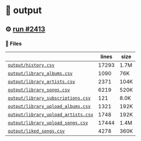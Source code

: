 # 📝  output 

## ⚙️ [run #2413](https://github.com/jwenerd/ytm-dl/actions/runs/11224291083)

### 📁 Files

|                                                                         |lines|size|
|-------------------------------------------------------------------------|-----|----|
|[`output/history.csv` ](output/history.csv)                              |17293|1.7M|
|[`output/library_albums.csv` ](output/library_albums.csv)                |1090 |76K |
|[`output/library_artists.csv` ](output/library_artists.csv)              |2371 |104K|
|[`output/library_songs.csv` ](output/library_songs.csv)                  |6219 |520K|
|[`output/library_subscriptions.csv` ](output/library_subscriptions.csv)  |121  |8.0K|
|[`output/library_upload_albums.csv` ](output/library_upload_albums.csv)  |1321 |192K|
|[`output/library_upload_artists.csv` ](output/library_upload_artists.csv)|1748 |192K|
|[`output/library_upload_songs.csv` ](output/library_upload_songs.csv)    |17444|1.4M|
|[`output/liked_songs.csv` ](output/liked_songs.csv)                      |4278 |360K|